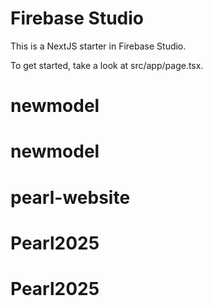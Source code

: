 # Firebase Studio

This is a NextJS starter in Firebase Studio.

To get started, take a look at src/app/page.tsx.
# newmodel
# newmodel
# pearl-website
# Pearl2025
# Pearl2025
